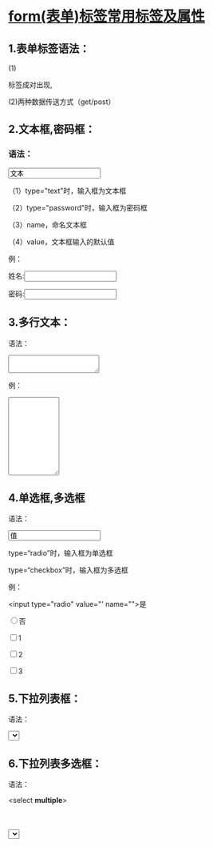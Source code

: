 # [form(表单)标签常用标签及属性](https://www.cnblogs.com/1500418882qqcom/p/9605503.html)

## 1.表单标签语法：

 <form method="传送方式" action="服务器文件"></form>

 (1)<form>标签成对出现,

 (2)两种数据传送方式（get/post）

 

 

## 2.文本框,密码框：

###  语法：

  <form>

  <input type="text/password" name="名称" value="文本">

  </form>

（1）type="text"时，输入框为文本框

（2）type="password"时，输入框为密码框

（3）name，命名文本框

（4）value，文本框输入的默认值

例：

<form>

 姓名:<input type="text">

 密码:<input type="password">

</form>

 

 

## 3.多行文本：

 语法：

<form>

 <textarea rows="行数" cols="列数"></textarea>

</form>

例：

<form>

 <textarea rows="10" cols="10"></textarea>

</form>

 

 

## 4.单选框,多选框

语法：

<form>

 <input type="radio/checkbox" value="值" name="名称">

</form>

type=“radio”时，输入框为单选框

type=“checkbox”时，输入框为多选框

例：

<form>

 <input type="radio" value="' name="">是

 <input type="radio" value="" name="">否

</form>

<form>

 <input type="checkbox" value="" name="">1

 <input type="checkbox" value="" name="">2

 <input type="checkbox" value="" name="">3

</form>

 

 

## 5.下拉列表框：

语法：

<form>

 <select>

   <option value="值"></option>

   <option value="值"></option>

   <option value="值"></option>

 </select>

</form>

 

 

## 6.下拉列表多选框：

语法：

<form>

 <select **multiple**>

   <option></option>

   <option></option>

 <select>

</form>

 

 

## 7.普通，提交，重置按钮：

语法：

<form>

 <input type="button" value="普通按钮">

 <input type="submit" value="提交按钮">

 <input type="reset" value="重置按钮">

</form>